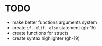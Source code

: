 # TODO

- make better functions arguments system
- create `if..elif..else` statement (gh-15)
- create functions for structs
- create syntax highlighter (gh-19)
